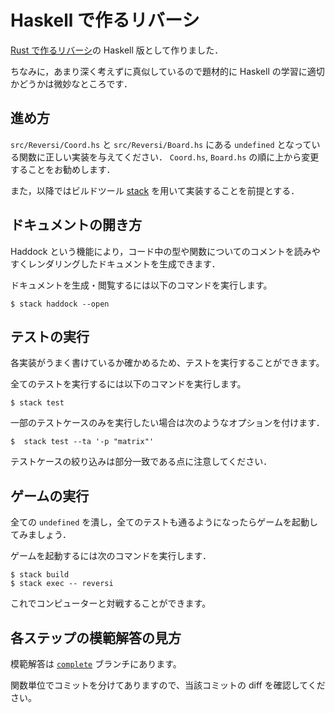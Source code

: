 # Haskell で作るリバーシ

[Rust で作るリバーシ](https://github.com/KOBA789/rust-reversi)の Haskell 版として作りました．

ちなみに，あまり深く考えずに真似しているので題材的に Haskell の学習に適切かどうかは微妙なところです．

## 進め方

`src/Reversi/Coord.hs` と `src/Reversi/Board.hs` にある `undefined` となっている関数に正しい実装を与えてください．
`Coord.hs`, `Board.hs` の順に上から変更することをお勧めします．

また，以降ではビルドツール [stack](https://docs.haskellstack.org/en/stable/README/) を用いて実装することを前提とする．

## ドキュメントの開き方

Haddock という機能により，コード中の型や関数についてのコメントを読みやすくレンダリングしたドキュメントを生成できます．

ドキュメントを生成・閲覧するには以下のコマンドを実行します。

```
$ stack haddock --open
```

## テストの実行

各実装がうまく書けているか確かめるため、テストを実行することができます。

全てのテストを実行するには以下のコマンドを実行します。

```
$ stack test
```

一部のテストケースのみを実行したい場合は次のようなオプションを付けます．

```
$  stack test --ta '-p "matrix"'
```

テストケースの絞り込みは部分一致である点に注意してください．

## ゲームの実行

全ての `undefined` を潰し，全てのテストも通るようになったらゲームを起動してみましょう．

ゲームを起動するには次のコマンドを実行します．

```
$ stack build
$ stack exec -- reversi
```

これでコンピューターと対戦することができます。

## 各ステップの模範解答の見方

模範解答は [`complete`](https://github.com/matsubara0507/haskell-reversi/commits/complete) ブランチにあります。

関数単位でコミットを分けてありますので、当該コミットの diff を確認してください。
